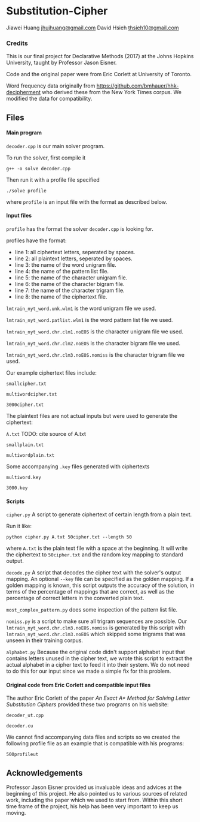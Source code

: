 # Substitution-Cipher
Jiawei Huang jhujhuang@gmail.com
David Hsieh  thsieh10@gmail.com

### Credits

This is our final project for Declarative Methods (2017) at the Johns Hopkins University, taught by Professor Jason Eisner.

Code and the original paper were from Eric Corlett at University of Toronto.

Word frequency data originally from https://github.com/bmhauer/hhk-decipherment who derived these from the New York Times corpus.
We modified the data for compatibility.

## Files

#### Main program

`decoder.cpp` is our main solver program.

To run the solver, first compile it
```
g++ -o solve decoder.cpp
```
Then run it with a profile file specified
```
./solve profile
```
where `profile` is an input file with the format as described below.

#### Input files

`profile` has the format the solver `decoder.cpp` is looking for.

  profiles have the format:
-  line 1: all ciphertext letters, seperated by spaces.
-  line 2: all plaintext letters, seperated by spaces.
-  line 3: the name of the word unigram file.
-  line 4: the name of the pattern list file.
-  line 5: the name of the character unigram file.
-  line 6: the name of the character bigram file.
-  line 7: the name of the character trigram file.
-  line 8: the name of the ciphertext file.

`lmtrain_nyt_word.unk.wlm1` is the word unigram file we used.

`lmtrain_nyt_word.patlist.wlm1` is the word pattern list file we used.

`lmtrain_nyt_word.chr.clm1.noEOS` is the character unigram file we used.

`lmtrain_nyt_word.chr.clm2.noEOS` is the character bigram file we used.

`lmtrain_nyt_word.chr.clm3.noEOS.nomiss` is the character trigram file we used.

Our example ciphertext files include:

`smallcipher.txt`

`multiwordcipher.txt`

`3000cipher.txt`

The plaintext files are not actual inputs but were used to generate the ciphertext:

`A.txt`
TODO: cite source of A.txt

`smallplain.txt`

`multiwordplain.txt`

Some accompanying `.key` files generated with ciphertexts

`multiword.key`

`3000.key`


#### Scripts

`cipher.py` A script to generate ciphertext of certain length from a plain text.

Run it like:
```
python cipher.py A.txt 50cipher.txt --length 50
```
where `A.txt` is the plain text file with a space at the beginning.
It will write the ciphertext to `50cipher.txt` and the random key mapping to standard output.

`decode.py` A script that decodes the cipher text with the solver's output mapping. An optional `--key` file can be specified as the golden mapping. If a golden mapping is known, this script outputs the accuracy of the solution, in terms of the percentage of mappings that are correct, as well as the percentage of correct letters in the converted plain text.

`most_complex_pattern.py` does some inspection of the pattern list file.

`nomiss.py` is a script to make sure all trigram sequences are possible. Our `lmtrain_nyt_word.chr.clm3.noEOS.nomiss` is generated by this script with `lmtrain_nyt_word.chr.clm3.noEOS` which skipped some trigrams that was unseen in their training corpus.

`alphabet.py`
Because the original code didn't support alphabet input that contains letters unused in the cipher text,
we wrote this script to extract the actual alphabet in a cipher text to feed it into their system.
We do not need to do this for our input since we made a simple fix for this problem.

#### Original code from Eric Corlett and compatible input files

The author Eric Corlett of the paper _An Exact A* Method for Solving Letter Substitution Ciphers_
provided these two programs on his website:

`decoder_ut.cpp`

`decoder.cu`

We cannot find accompanying data files and scripts so we created the following profile file as an example that is compatible with his programs:

`500profileut`

## Acknowledgements

Professor Jason Eisner provided us invaluable ideas and advices at the beginning of this project. He also pointed us to various sources of related work, including the paper which we used to start from. Within this short time frame of the project, his help has been very important to keep us moving.
